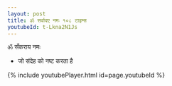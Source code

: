 ```yaml
---
layout: post
title: ॐ सर्वादए नमः १०८ टाइम्स
youtubeId: t-Lkna2N1Js
---
```

 
 
 ॐ सँकराय नमः  
 
 -  जो संदेह को नष्ट करता है 
 
  
 
  
 
 
 
 
 
 


{% include youtubePlayer.html id=page.youtubeId %}
 
 

